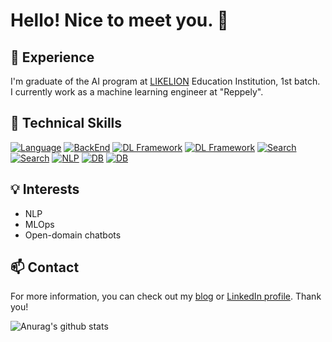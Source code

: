 # Hello! Nice to meet you. 👋

## 💼 Experience

I'm graduate of the AI program at [LIKELION](https://www.likelion.net) Education Institution, 1st batch. <br>
I currently work as a machine learning engineer at "Reppely". <br>

## 🚀 Technical Skills

[![Language](https://img.shields.io/badge/Language-Python-blue)]()
[![BackEnd](https://img.shields.io/badge/BackEnd-FastAPI-blueviolet)]()
[![DL Framework](https://img.shields.io/badge/DL%20Framework-Pytorch-yellow)]()
[![DL Framework](https://img.shields.io/badge/DL%20Framework-SentenceTransformer-yellow)]()
[![Search](https://img.shields.io/badge/Search-Elastic%20Search-orange)]()
[![Search](https://img.shields.io/badge/Search-Faiss-red)]()
[![NLP](https://img.shields.io/badge/NLP-huggingFace-blue)]()
[![DB](https://img.shields.io/badge/DB-MySQL-blue)]()
[![DB](https://img.shields.io/badge/DB-Postgres-blue)]()

## 💡 Interests

- NLP
- MLOps
- Open-domain chatbots

## 📫 Contact

For more information, you can check out my [blog](https://velog.io/@acdongpgm) or [LinkedIn profile](https://www.linkedin.com/in/%EC%A2%85%EB%AF%BC-%EC%98%A4-b1555a202/). Thank you!


![Anurag's github stats](https://github-readme-stats.vercel.app/api?username=jongmin-oh&show_icons=true&theme=tokyonight)

